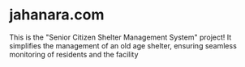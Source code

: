 # jahanara.com
 This is the "Senior Citizen Shelter Management System" project! It simplifies the management of an old age shelter, ensuring seamless monitoring of residents and the facility
